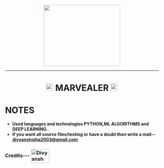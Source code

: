 <p align="center">
  <img src="https://i.ibb.co/NxWbPmT/MALVEALER-1.png" height="200" width="250"/>
</p>
<hr>
<h1 align="center"><img src="https://media2.giphy.com/media/3oKIP657aH5QRMkX3q/200w.webp?cid=ecf05e47mikny9esu5y8qbgtrsiz2043qip7rllq2ezixxhv&rid=200w.webp&ct=g" width="24px"> MARVEALER <img src="https://media2.giphy.com/media/3oKIP657aH5QRMkX3q/200w.webp?cid=ecf05e47mikny9esu5y8qbgtrsiz2043qip7rllq2ezixxhv&rid=200w.webp&ct=g" width="24px"></h1>
<p align="center">

  # **NOTES**
  - **Used languages and technologies PYTHON,ML ALGORITHMS and DEEP LEARNING**..
  - **If you want all source files/testing or have a doubt then write a mail-- divyanshojha2003@gmail.com**


### Credits--- <a href="https://github.com/divyanshojha99" target="blank"><img  align="center" src="https://i.ibb.co/g77vvbq/download-5.jpg" alt="Divyansh ojha" height="45" width="60" /></a>

